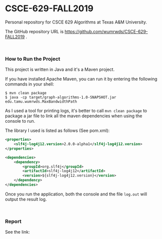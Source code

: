 # CSCE-629-FALL2019
Personal repository for CSCE 629 Algorithms at Texas A&amp;M University.

The GitHub repository URL is https://github.com/wumrwds/CSCE-629-FALL2019 .

<br/>

### How to Run the Project

This project is written in Java and it's a Maven project.

If you have installed Apache Maven, you can run it by entering the following commands in your shell:

```shell
$ mvn clean package
$ java -cp target/graph-algorithms-1.0-SNAPSHOT.jar edu.tamu.wumrwds.MaxBandwidthPath
```

As I used a tool for printing logs, it's better to call `mvn clean package` to package a jar file to link all the maven dependencies when using the console to run.

The library I used is listed as follows (See pom.xml):

```xml
<properties>
    <slf4j-log4j12.version>2.0.0-alpha1</slf4j-log4j12.version>
</properties>

<dependencies>
    <dependency>
        <groupId>org.slf4j</groupId>
        <artifactId>slf4j-log4j12</artifactId>
        <version>${slf4j-log4j12.version}</version>
    </dependency>
</dependencies>
```

Once you run the application, both the console and the file `log.out` will output the result log.

<br/>

### Report

See the link: 

